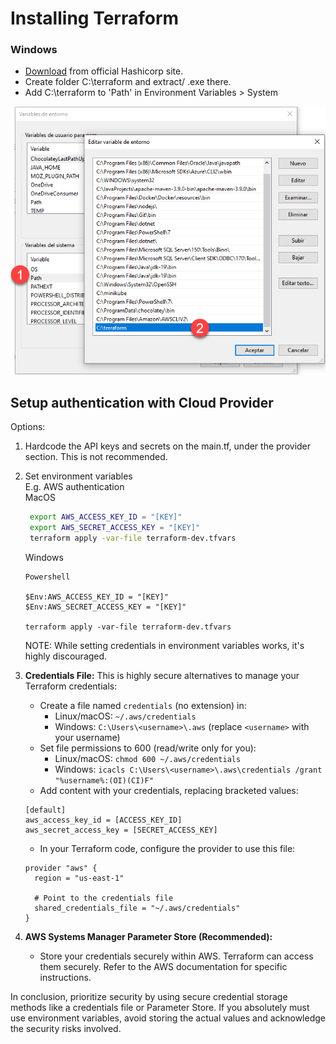 # Installing Terraform  
### Windows  
* [Download](https://developer.hashicorp.com/terraform/install) from official Hashicorp site.  
* Create folder C:\terraform and extract/ .exe there.
* Add C:\terraform to 'Path' in Environment Variables > System  

![](/IaC/Terraform/_terra-images/Terra_path_EnvVar_Win.png)

## Setup authentication with Cloud Provider  
Options:
1. Hardcode the API keys and secrets on the main.tf, under the provider section. This is not recommended.
   
2. Set environment variables  
   E.g. AWS authentication  
   MacOS
   ```bash
    export AWS_ACCESS_KEY_ID = "[KEY]"
    export AWS_SECRET_ACCESS_KEY = "[KEY]"
    terraform apply -var-file terraform-dev.tfvars
   ```

    Windows
    ```
    Powershell
    
    $Env:AWS_ACCESS_KEY_ID = "[KEY]"
    $Env:AWS_SECRET_ACCESS_KEY = "[KEY]"

    terraform apply -var-file terraform-dev.tfvars
   ```
   NOTE: While setting credentials in environment variables works, it's highly discouraged.

3. **Credentials File:**
   This is highly secure alternatives to manage your Terraform credentials:

   - Create a file named `credentials` (no extension) in:
      - Linux/macOS: `~/.aws/credentials`
      - Windows: `C:\Users\<username>\.aws` (replace `<username>` with your username)
   - Set file permissions to 600 (read/write only for you):
      - Linux/macOS: `chmod 600 ~/.aws/credentials`
      - Windows: `icacls C:\Users\<username>\.aws\credentials /grant "%username%:(OI)(CI)F"`
   - Add content with your credentials, replacing bracketed values:

   ```
   [default]
   aws_access_key_id = [ACCESS_KEY_ID]
   aws_secret_access_key = [SECRET_ACCESS_KEY]
   ```

   - In your Terraform code, configure the provider to use this file:

   ```
   provider "aws" {
     region = "us-east-1"
     
     # Point to the credentials file
     shared_credentials_file = "~/.aws/credentials"
   }
   ```

4. **AWS Systems Manager Parameter Store (Recommended):**

   - Store your credentials securely within AWS. Terraform can access them securely. Refer to the AWS documentation for specific instructions.

In conclusion, prioritize security by using secure credential storage methods like a credentials file or Parameter Store. If you absolutely must use environment variables, avoid storing the actual values and acknowledge the security risks involved.
   

